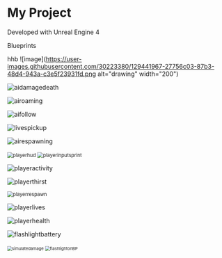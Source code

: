 # My Project

Developed with Unreal Engine 4

Blueprints

hhb
![image](https://user-images.githubusercontent.com/30223380/129441967-27756c03-87b3-48d4-943a-c3e5f23931fd.png alt="drawing" width="200")









![aidamagedeath](D:\UE4linzaap\MyProject\BPpics\aidamagedeath.jpg)

![airoaming](D:\UE4linzaap\MyProject\BPpics\airoaming.jpg)

![aifollow](D:\UE4linzaap\MyProject\BPpics\aifollow.jpg)

![livespickup](D:\UE4linzaap\MyProject\BPpics\livespickup.jpg)

![airespawning](D:\UE4linzaap\MyProject\BPpics\airespawning.jpg)

<img src="D:\UE4linzaap\MyProject\BPpics\playerhud.jpg" alt="playerhud" style="zoom:80%;" />

<img src="D:\UE4linzaap\MyProject\BPpics\playerinputsprint.jpg" alt="playerinputsprint" style="zoom:80%;" />

![playeractivity](D:\UE4linzaap\MyProject\BPpics\playeractivity.jpg)

![playerthirst](D:\UE4linzaap\MyProject\BPpics\playerthirst.jpg)

<img src="D:\UE4linzaap\MyProject\BPpics\playerrespawn.jpg" alt="playerrespawn" style="zoom:80%;" />

![playerlives](D:\UE4linzaap\MyProject\BPpics\playerlives.jpg)

![playerhealth](D:\UE4linzaap\MyProject\BPpics\playerhealth.jpg)

![flashlightbattery](D:\UE4linzaap\MyProject\BPpics\flashlightbattery.jpg)

<img src="D:\UE4linzaap\MyProject\BPpics\simulatedamage.jpg" alt="simulatedamage" style="zoom:67%;" />

<img src="D:\UE4linzaap\MyProject\BPpics\flashlightonBP.jpg" alt="flashlightonBP" style="zoom:67%;" />
